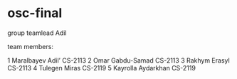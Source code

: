 # osc-final

group teamlead Adil 

team members:

1 Maralbayev Adil’	CS-2113
2 Omar Gabdu-Samad	CS-2113
3 Rakhym Erasyl	CS-2113
4 Tulegen Miras	CS-2119
5 Kayrolla Aydarkhan	CS-2119

